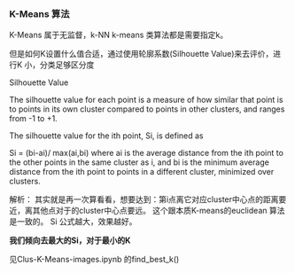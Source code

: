 ### K-Means 算法

K-Means 属于无监督，k-NN k-means 类算法都是需要指定k。

但是如何K设置什么值合适，通过使用轮廓系数(Silhouette Value)来去评价，进行K 小，分类足够区分度

Silhouette Value

The silhouette value for each point is a measure of how similar that point is to points in its own cluster compared to points in other clusters, and ranges from -1 to +1.

The silhouette value for the ith point, Si, is defined as

Si = (bi-ai)/ max(ai,bi) where ai is the average distance from the ith point to the other points in the same cluster as i, and bi is the minimum average distance from the ith point to points in a different cluster, minimized over clusters.

解析：
其实就是再一次算看看，想要达到：第i点离它对应cluster中心点的距离要近，离其他点对于的cluster中心点要远。
这个跟本质K-means的euclidean 算法是一致的。
Si 公式越大，效果越好。

**我们倾向去最大的Si，对于最小的K**

见Clus-K-Means-images.ipynb 的find_best_k()






